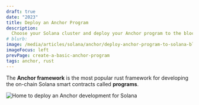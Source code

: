 ```yaml
---
draft: true
date: "2023"
title: Deploy an Anchor Program
description:
  Choose your Solana cluster and deploy your Anchor program to the blockchain
# blurb:
image: /media/articles/solana/anchor/deploy-anchor-program-to-solana-blockchain.png
imageFocus: left
prevPage: create-a-basic-anchor-program
tags: anchor, rust
---
```


The **Anchor framework** is the most popular rust framework for developing the
on-chain Solana smart contracts called **programs**.

![Home to deploy an Anchor development for Solana](/media/articles/solana/anchor/deploy-anchor-program-to-solana-blockchain.png)
